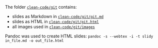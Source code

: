 The folder [`clean-code/git`](https://github.com/RISE-UNIBAS/clean-code/tree/master/git) contains:
- slides as Markdown in [`clean-code/git/git.md`](https://github.com/RISE-UNIBAS/clean-code/tree/master/git/git.md) 
- slides as HTML in [`clean-code/git/git.html`](https://github.com/RISE-UNIBAS/clean-code/tree/master/git/git.html)
- all images used in [`clean-code/git/images`](https://github.com/RISE-UNIBAS/clean-code/tree/master/git/images)

Pandoc was used to create HTML slides: `pandoc -s --webtex -i -t slidy in_file.md -o out_file.html`